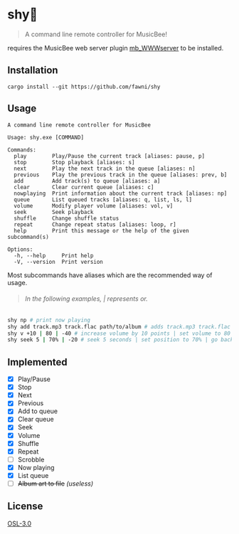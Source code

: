 # shy🍂

> A command line remote controller for MusicBee!

requires the MusicBee web server plugin [mb_WWWserver](https://github.com/fawni/mb_WWWserver) to be installed.

## Installation

```
cargo install --git https://github.com/fawni/shy
```

## Usage

```
A command line remote controller for MusicBee

Usage: shy.exe [COMMAND]

Commands:
  play        Play/Pause the current track [aliases: pause, p]
  stop        Stop playback [aliases: s]
  next        Play the next track in the queue [aliases: n]
  previous    Play the previous track in the queue [aliases: prev, b]
  add         Add track(s) to queue [aliases: a]
  clear       Clear current queue [aliases: c]
  nowplaying  Print information about the current track [aliases: np]
  queue       List queued tracks [aliases: q, list, ls, l]
  volume      Modify player volume [aliases: vol, v]
  seek        Seek playback
  shuffle     Change shuffle status
  repeat      Change repeat status [aliases: loop, r]
  help        Print this message or the help of the given subcommand(s)

Options:
  -h, --help     Print help
  -V, --version  Print version
```

Most subcommands have aliases which are the recommended way of usage.

> ###### In the following examples, | represents or.

```sh
shy np # print now playing
shy add track.mp3 track.flac path/to/album # adds track.mp3 track.flac and valid audio files in album directory to queue
shy v +10 | 80 | -40 # increase volume by 10 points | set volume to 80 | decrease volume by 40
shy seek 5 | 70% | -20 # seek 5 seconds | set position to 70% | go back 20 seconds
```

## Implemented

- [x] Play/Pause
- [x] Stop
- [x] Next
- [x] Previous
- [x] Add to queue
- [x] Clear queue
- [x] Seek
- [x] Volume
- [x] Shuffle
- [x] Repeat
- [ ] Scrobble
- [x] Now playing
- [x] List queue
- [ ] ~~Album art to file~~ _(useless)_

## License

[OSL-3.0](LICENSE)
